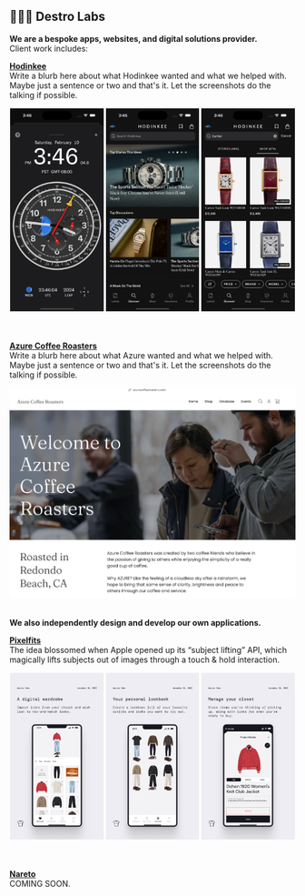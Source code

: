 ## 🧑🏻‍🔬 **Destro Labs**

**We are a bespoke apps, websites, and digital solutions provider.**  
Client work includes:

**[Hodinkee](https://apps.apple.com/us/app/hodinkee/id1008305274)**  
Write a blurb here about what Hodinkee wanted and what we helped with. Maybe just a sentence or two and that's it. Let the screenshots do the talking if possible.

<div style="display: flex; width: 100%; gap: 2px;">
    <div style="flex-grow: 1; padding: 1px;">
        <img src="screenshots/hodinkee-clock.png" alt="Download on the App Store" style="width: 100%; height: auto; object-fit: cover;"/>
    </div>
    <div style="flex-grow: 1; padding: 1px;">
        <img src="screenshots/hodinkee-discover.png" alt="Download on the App Store" style="width: 100%; height: auto; object-fit: cover;"/>
    </div>
    <div style="flex-grow: 1; padding: 1px;">
        <img src="screenshots/hodinkee-search.png" alt="Download on the App Store" style="width: 100%; height: auto; object-fit: cover;"/>
    </div>
</div>

<br>
<br>

**[Azure Coffee Roasters](https://www.azurecoffeeroasters.com)**  
Write a blurb here about what Azure wanted and what we helped with. Maybe just a sentence or two and that's it. Let the screenshots do the talking if possible.

<img src="screenshots/azure-home.png" alt="Download on the App Store"/>

<br>
<br>

**We also independently design and develop our own applications.**

**[Pixelfits](https://apps.apple.com/us/app/id6469011331)**  
The idea blossomed when Apple opened up its “subject lifting” API, which magically lifts subjects out of images through a touch & hold interaction.

<div style="display: flex; width: 100%; gap: 2px;">
    <div style="flex-grow: 1; padding: 1px;">
        <img src="screenshots/pixelfits-ig1.jpg" alt="Download on the App Store" style="width: 100%; height: auto; object-fit: cover;"/>
    </div>
    <div style="flex-grow: 1; padding: 1px;">
        <img src="screenshots/pixelfits-ig2.jpg" alt="Download on the App Store" style="width: 100%; height: auto; object-fit: cover;"/>
    </div>
    <div style="flex-grow: 1; padding: 1px;">
        <img src="screenshots/pixelfits-ig3.jpg" alt="Download on the App Store" style="width: 100%; height: auto; object-fit: cover;"/>
    </div>
</div>

<br>
<br>

**[Nareto](https://apps.apple.com/us/app/id6469011331)**  
COMING SOON.

<br>
<br>
